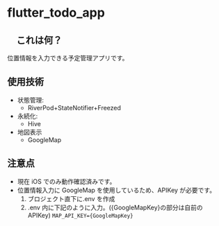 # flutter_todo_app

## 　これは何？

位置情報を入力できる予定管理アプリです。

## 使用技術

- 状態管理:
  - RiverPod+StateNotifier+Freezed
- 永続化:
  - Hive
- 地図表示
  - GoogleMap

## 注意点

- 現在 iOS でのみ動作確認済みです。
- 位置情報入力に GoogleMap を使用しているため、APIKey が必要です。
  1. ブロジェクト直下に.env を作成
  2. .env 内に下記のように入力。({GoogleMapKey}の部分は自前の APIKey)
     `MAP_API_KEY={GoogleMapKey}`
